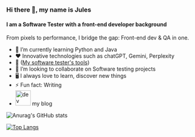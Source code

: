 ### Hi there 👋, my name is Jules

#### I am a Software Tester with a front-end developer background

From pixels to performance, I bridge the gap: Front-end dev & QA in one.

- 🌱 I’m currently learning Python and Java
- ❤️  Innovative technologies such as chatGPT, Gemini, Perplexity
- 🧰 ([My software tester's tools](https://jobchaser-roadmap.notion.site/My-tester-s-toolbox-6d1233310ca54a23917822f038a2235e?pvs=4))
- 👯 I’m looking to collaborate on Software testing projects
- 🖥️ I always love to learn, discover new things
- ⚡ Fun fact: Writing
- [<img src='https://cdn.jsdelivr.net/npm/simple-icons@3.0.1/icons/hashnode.svg' alt='dev' height='40'>](https://jules.hashnode.dev/) my blog

![Anurag's GitHub stats](https://github-readme-stats.vercel.app/api?username=Devfront-end&show_icons=true&theme=dark)

[![Top Langs](https://github-readme-stats.vercel.app/api/top-langs/?username=Devfront-end&layout=pie)](https://github.com/Devfront-end/github-readme-stats)
  


<!--
**Devfront-end/Devfront-end** is a ✨ _special_ ✨ repository because its `README.md` (this file) appears on your GitHub profile.


-->

